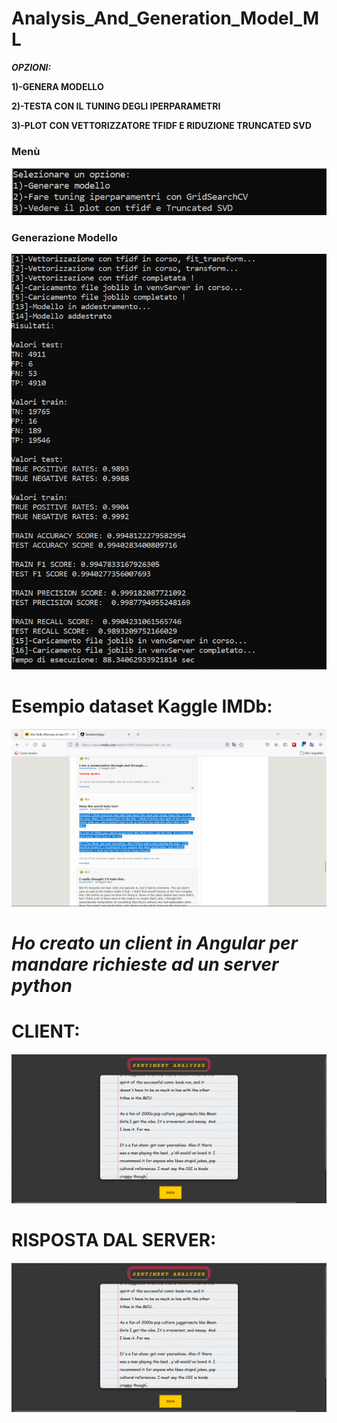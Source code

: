 # Analysis_And_Generation_Model_ML
 
 ___OPZIONI:___
 
__1)-GENERA MODELLO__

__2)-TESTA CON IL TUNING DEGLI IPERPARAMETRI__

__3)-PLOT CON VETTORIZZATORE TFIDF E RIDUZIONE TRUNCATED SVD__

### Menù

![Screenshot](myScripts/OUTPUTS/menu.png)

### Generazione Modello

![Screenshot](myScripts/OUTPUTS/generator.png)

# Esempio dataset Kaggle IMDb:

![Screenshot](myScripts/OUTPUTS/prova.png)

# ***Ho creato un client in Angular per mandare richieste ad un server python*** 

# CLIENT: 

![Screenshot](myScripts/OUTPUTS/client.png)

# RISPOSTA DAL SERVER:

![Screenshot](myScripts/OUTPUTS/client.png)
